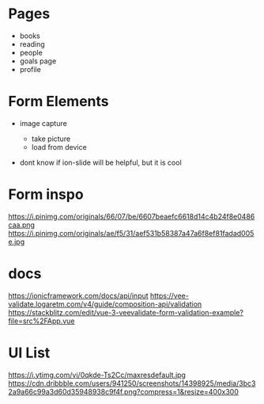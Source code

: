 # Pages
- books
- reading
- people
- goals page
- profile

# Form Elements
- image capture
  - take picture
  - load from device

- dont know if ion-slide will be helpful, but it is cool


# Form inspo
https://i.pinimg.com/originals/66/07/be/6607beaefc6618d14c4b24f8e0486caa.png
https://i.pinimg.com/originals/ae/f5/31/aef531b58387a47a6f8ef81fadad005e.jpg

# docs
https://ionicframework.com/docs/api/input
https://vee-validate.logaretm.com/v4/guide/composition-api/validation
https://stackblitz.com/edit/vue-3-veevalidate-form-validation-example?file=src%2FApp.vue


# UI List
https://i.ytimg.com/vi/0qkde-Ts2Cc/maxresdefault.jpg
https://cdn.dribbble.com/users/941250/screenshots/14398925/media/3bc32a9a66c99a3d60d35948938c9f4f.png?compress=1&resize=400x300


